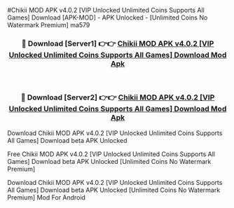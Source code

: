 #Chikii MOD APK v4.0.2 [VIP Unlocked Unlimited Coins Supports All Games] Download [APK-MOD] - APK Unlocked - [Unlimited Coins No Watermark Premium] ma579



<div align="center">

<h3>🔴 Download [Server1] 👉👉 <a href="https://momento.my/?title=Chikii_MOD_APK_v4.0.2_[VIP_Unlocked_Unlimited_Coins_Supports_All_Games]_Download">Chikii MOD APK v4.0.2 [VIP Unlocked Unlimited Coins Supports All Games] Download Mod Apk</a></h3><br>

<h3>🔴 Download [Server2] 👉👉 <a href="https://momento.my/?title=Chikii_MOD_APK_v4.0.2_[VIP_Unlocked_Unlimited_Coins_Supports_All_Games]_Download">Chikii MOD APK v4.0.2 [VIP Unlocked Unlimited Coins Supports All Games] Download Mod Apk</a></h3>
</div>



Download Chikii MOD APK v4.0.2 [VIP Unlocked Unlimited Coins Supports All Games] Download beta APK Unlocked

Free Chikii MOD APK v4.0.2 [VIP Unlocked Unlimited Coins Supports All Games] Download beta APK Unlocked [Unlimited Coins No Watermark Premium]

Download Chikii MOD APK v4.0.2 [VIP Unlocked Unlimited Coins Supports All Games] Download beta APK Unlocked [Unlimited Coins No Watermark Premium] Mod For Android
